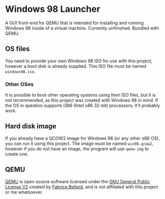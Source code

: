 # Windows 98 Launcher
A GUI front-end for QEMU that is intended for installing and running Windows 98 inside of a virtual machine. Currently unfinished. Bundled with QEMU.

## OS files
You need to provide your own Windows 98 ISO for use with this project, however a boot disk is already supplied. This ISO file must be named `windows98.iso`.

### Other OSes
It is possible to boot other operating systems using *their* ISO files, but it is not recommended, as this project was created with Windows 98 in mind. 
If the OS in question supports i386 (Intel x86 32-bit) processors, it'll probably work.

## Hard disk image
If you already have a QCOW2 image for Windows 98 (or any other x86 OS), you can run it using this project. The image must be named `win98.qcow2`, however if you do not have an image, the program will use `qemu-img` to create one.

## QEMU
[QEMU](https://www.qemu.org/) is open source software licensed under the [GNU General Public License V2](https://www.gnu.org/licenses/old-licenses/gpl-2.0.en.html) created by [Fabrice Bellard](https://bellard.org/), and is not affiliated with this project or me whatsoever.
